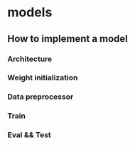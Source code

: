 # models

## How to implement a model

### Architecture

### Weight initialization

### Data preprocessor

### Train

### Eval && Test
